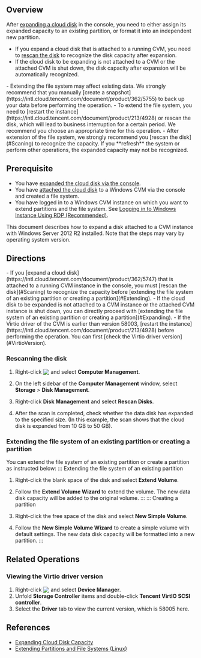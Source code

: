 ## Overview

After [expanding a cloud disk](https://intl.cloud.tencent.com/document/product/362/5747) in the console, you need to either assign its expanded capacity to an existing partition, or format it into an independent new partition.
- If you expand a cloud disk that is attached to a running CVM, you need to [rescan the disk](#Scaning) to recognize the disk capacity after expansion.
- If the cloud disk to be expanding is not attached to a CVM or the attached CVM is shut down, the disk capacity after expansion will be automatically recognized.


<dx-alert infotype="notice" title="">
- Extending the file system may affect existing data. We strongly recommend that you manually [create a snapshot](https://intl.cloud.tencent.com/document/product/362/5755) to back up your data before performing the operation.
- To extend the file system, you need to [restart the instance](https://intl.cloud.tencent.com/document/product/213/4928) or rescan the disk, which will lead to business interruption for a certain period. We recommend you choose an appropriate time for this operation.
- After extension of the file system, we strongly recommend you [rescan the disk](#Scaning) to recognize the capacity. If you **refresh** the system or perform other operations, the expanded capacity may not be recognized.
</dx-alert>




## Prerequisite
- You have [expanded the cloud disk via the console](https://intl.cloud.tencent.com/document/product/362/5747).
- You have [attached the cloud disk](https://intl.cloud.tencent.com/document/product/362/32401) to a Windows CVM via the console and created a file system.
- You have logged in to a Windows CVM instance on which you want to extend partitions and the file system. See [Logging in to Windows Instance Using RDP (Recommended)](https://intl.cloud.tencent.com/document/product/213/5435).
<dx-alert infotype="explain" title="">
This document describes how to expand a disk attached to a CVM instance with Windows Server 2012 R2 installed. Note that the steps may vary by operating system version.
</dx-alert>



## Directions


<dx-alert infotype="notice" title="">
- If you [expand a cloud disk](https://intl.cloud.tencent.com/document/product/362/5747) that is attached to a running CVM instance in the console, you must [rescan the disk](#Scaning) to recognize the capacity before [extending the file system of an existing partition or creating a partition](#Extending).
- If the cloud disk to be expanded is not attached to a CVM instance or the attached CVM instance is shut down, you can directly proceed with [extending the file system of an existing partition or creating a partition](#Expanding).
- If the Virtio driver of the CVM is earlier than version 58003, [restart the instance](https://intl.cloud.tencent.com/document/product/213/4928) before performing the operation. You can first [check the Virtio driver version](#VirtioVersion). 
</dx-alert>




### Rescanning the disk[](id:Scaning)
1. Right-click <img src="https://main.qcloudimg.com/raw/87d894e564b7e837d9f478298cf2e292.png" style="margin:-3px 0px"> and select **Computer Management**.
2. On the left sidebar of the **Computer Management** window, select **Storage** > **Disk Management**.
3. Right-click **Disk Management** and select **Rescan Disks**.

4. After the scan is completed, check whether the data disk has expanded to the specified size. (In this example, the scan shows that the cloud disk is expanded from 10 GB to 50 GB).


### Extending the file system of an existing partition or creating a partition[](id:Extending)
You can extend the file system of an existing partition or create a partition as instructed below:
<dx-tabs>
::: Extending the file system of an existing partition
1. Right-click the blank space of the disk and select **Extend Volume**.

2. Follow the **Extend Volume Wizard** to extend the volume.
The new data disk capacity will be added to the original volume.
:::
::: Creating a partition
1. Right-click the free space of the disk and select **New Simple Volume**.

2. Follow the **New Simple Volume Wizard** to create a simple volume with default settings.
The new data disk capacity will be formatted into a new partition.
:::
</dx-tabs>


## Related Operations
### Viewing the Virtio driver version[](id:VirtioVersion)
1. Right-click <img src="https://main.qcloudimg.com/raw/87d894e564b7e837d9f478298cf2e292.png" style="margin:-3px 0px"> and select **Device Manager**.
2. Unfold **Storage Controller** items and double-click **Tencent VirtIO SCSI controller**.
3. Select the **Driver** tab to view the current version, which is 58005 here.



## References
- [Expanding Cloud Disk Capacity](https://intl.cloud.tencent.com/document/product/362/5747)
- [Extending Partitions and File Systems (Linux)](https://intl.cloud.tencent.com/document/product/362/39995)


